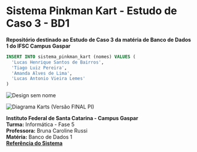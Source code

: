 # Sistema Pinkman Kart - Estudo de Caso 3 - BD1
**Repositório destinado ao Estudo de Caso 3 da matéria de Banco de Dados 1 do IFSC Campus Gaspar**

```sql
INSERT INTO sistema_pinkman_kart (nomes) VALUES (
  'Lucas Henrique Santos de Bairros',
  'Tiago Luiz Pereira',
  'Amanda Alves de Lima',
  'Lucas Antonio Vieira Lemes'
)
```

![Design sem nome](https://github.com/lucashsbifsc/pinkmankart-estudodecaso3-BD1/assets/124683425/fa103076-7fac-45fd-99ac-1fb0571b230a)

![Diagrama Karts (Versão FINAL PI)](https://github.com/lucashsbifsc/pinkmankart-estudodecaso3-BD1/assets/124683425/1ac1831d-3386-45dd-ac9a-2862354a441c)

**Instituto Federal de Santa Catarina - Campus Gaspar**<br>
**Turma:** Informática - Fase 5<br>
**Professora:** Bruna Caroline Russi<br>
**Matéria:** Banco de Dados 1<br>
[**Referência do Sistema**](https://docs.google.com/document/d/1kpgR25-CgklVrcE-6rWICn5qj_Gh7ZXoRv91psQtyhY/edit?usp=sharing)
